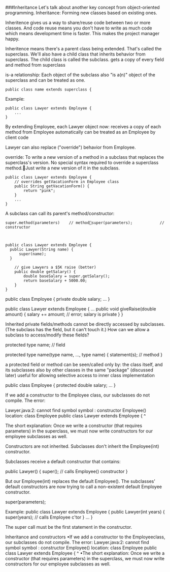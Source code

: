 ###Inheritance
Let's talk about another key concept from object-oriented programming.
Inheritance: Forming new classes based on existing ones.


Inheritence gives us a way to share/reuse code between two or more classes. And code reuse means you don't have to write as much code which means development time is faster. This makes the project manager happy.

Inheritence means there's a parent class being extended. That's called the superclass.
We'll also have a child class that inherits behavior from superclass. The child class is called the subclass.
gets a copy of every field and method from superclass

is-a relationship: Each object of the subclass also "is a(n)" object of the superclass and can be treated as one.


	public class name extends superclass {

Example:

	public class Lawyer extends Employee {
	    ...
	}

By extending Employee, each Lawyer object now:
receives a copy of each method from Employee automatically
can be treated as an Employee by client code

Lawyer can also replace ("override") behavior from Employee.


override: To write a new version of a method in a subclass that replaces the superclass's version.
No special syntax required to override a superclass method.Just write a new version of it in the subclass.

	public class Lawyer extends Employee {
	    // overrides getVacationForm in Employee class
	    public String getVacationForm() {
	        return "pink";
	    }
	    ...
	}

A subclass can call its parent's method/constructor:

	super.method(parameters)  	// methodsuper(parameters);	      	// constructor



	public class Lawyer extends Employee {
      public Lawyer(String name) {
          super(name);
      }

	    // give Lawyers a $5K raise (better)
	    public double getSalary() {
	        double baseSalary = super.getSalary();
	        return baseSalary + 5000.00;
	    }
	}

public class Employee {
    private double salary;
    ...
}

public class Lawyer extends Employee {
    ...
    public void giveRaise(double amount) {
        salary += amount;   // error; salary is private
    }
}

Inherited private fields/methods cannot be directly accessed by subclasses.   (The subclass has the field, but it can't touch it.)
How can we allow a subclass to access/modify these fields?


protected type name;  	// field

protected type name(type name, ..., type name) {
    statement(s);     	// method
}

a protected field or method can be seen/called only by:
the class itself,  and its subclasses
also by other classes in the same "package"  (discussed later)
useful for allowing selective access to inner class implementation


public class Employee {
    protected double salary;
    ...
}

If we add a constructor to the Employee class, our subclasses do not compile.  The error:

Lawyer.java:2: cannot find symbol
symbol  : constructor Employee()
location: class Employee
public class Lawyer extends Employee {
       ^

The short explanation: Once we write a constructor (that requires parameters) in the superclass, we must now write constructors for our employee subclasses as well.


Constructors are not inherited.
Subclasses don't inherit the Employee(int) constructor.

Subclasses receive a default constructor that contains:

public Lawyer() {
    super();       // calls Employee() constructor
}


But our Employee(int) replaces the default Employee().
The subclasses' default constructors are now trying to call a non-existent default Employee constructor.


super(parameters);


Example:
	public class Lawyer extends Employee {
	    public Lawyer(int years) {
	        super(years);  // calls Employee c'tor
	    }
	    ...
	}

The super call must be the first statement in the constructor.
	
	

Inheritance and constructors
•If we add a constructor to the Employeeclass, our subclasses do not compile.  The error:
Lawyer.java:2: cannot find symbol symbol  : constructor Employee() location: class Employee public class Lawyer extends Employee {
^
•The short explanation: Once we write a constructor (that requires parameters) in the superclass, we must now write constructors for our employee subclasses as well.
